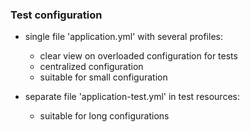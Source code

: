 ### Test configuration
* single file 'application.yml' with several profiles:
  - clear view on overloaded configuration for tests 
  - centralized configuration
  - suitable for small configuration

* separate file 'application-test.yml' in test resources:
  - suitable for long configurations